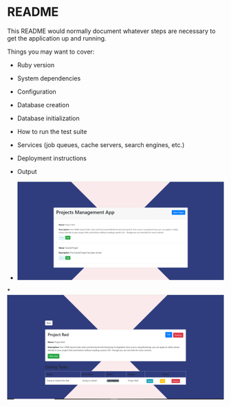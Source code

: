 # README

This README would normally document whatever steps are necessary to get the
application up and running.

Things you may want to cover:

* Ruby version

* System dependencies

* Configuration

* Database creation

* Database initialization

* How to run the test suite

* Services (job queues, cache servers, search engines, etc.)

* Deployment instructions

* Output
* <img src="https://github.com/sudhan670/Project-management/blob/main/Screenshot%202025-04-18%20170616.png" alt=""/>
*<img src="https://github.com/sudhan670/Project-management/blob/main/Screenshot%202025-04-18%20170641.png"/>
